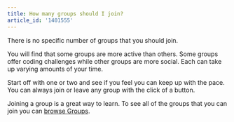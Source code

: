 ```yaml
---
title: How many groups should I join?
article_id: '1401555'
---
```


There is no specific number of groups that you should join. 

You will find that some groups are more active than others. Some groups offer coding challenges while other groups are more social. Each can take up varying amounts of your time.

Start off with one or two and see if you feel you can keep up with the pace. You can always join or leave any group with the click of a button.

Joining a group is a great way to learn. To see all of the groups that you can join you can [browse Groups](http://www.codecademy.com/groups). 